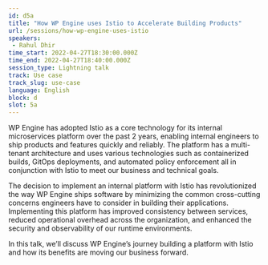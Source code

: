 ```yaml
---
id: d5a
title: "How WP Engine uses Istio to Accelerate Building Products"
url: /sessions/how-wp-engine-uses-istio
speakers:
 - Rahul Dhir
time_start: 2022-04-27T18:30:00.000Z
time_end: 2022-04-27T18:40:00.000Z
session_type: Lightning talk
track: Use case
track_slug: use-case
language: English
block: d
slot: 5a
---
```


WP Engine has adopted Istio as a core technology for its internal microservices platform over the past 2 years, enabling internal engineers to ship products and features quickly and reliably. The platform has a multi-tenant architecture and uses various technologies such as containerized builds, GitOps deployments, and automated policy enforcement all in conjunction with Istio to meet our business and technical goals.
 
The decision to implement an internal platform with Istio has revolutionized the way WP Engine ships software by minimizing the common cross-cutting concerns engineers have to consider in building their applications. Implementing this platform has improved consistency between services, reduced operational overhead across the organization, and enhanced the security and observability of our runtime environments. 

In this talk, we’ll discuss WP Engine’s journey building a platform with Istio and how its benefits are moving our business forward.
